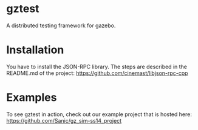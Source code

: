 gztest
======

A distributed testing framework for gazebo.

Installation
======

You have to install the JSON-RPC library. The steps are described in the README.md of the project: https://github.com/cinemast/libjson-rpc-cpp

Examples
======
To see gztest in action, check out our example project that is hosted here: https://github.com/Sanic/gz_sim-ss14_project
